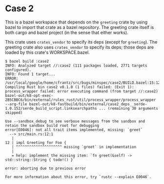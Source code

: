 # Case 2

This is a bazel workspace that depends on the `greeting` crate by using
bazel to import that crate as a bazel repository.  The greeting crate
itself is both cargo and bazel project (in the sense that either works).

This crate uses `crates_vendor` to specify its deps (except for `greeting`).
The greeting crate also uses `crates_vendor` to specify its deps; those
deps are loaded by this crate's WORKSPACE.bazel.

```
$ bazel build :case2
INFO: Analyzed target //:case2 (111 packages loaded, 2771 targets configured).
INFO: Found 1 target...
ERROR: /usr/local/google/home/cfrantz/src/bugs/minspec/case2/BUILD.bazel:15:12: Compiling Rust bin case2 v0.1.0 (1 files) failed: (Exit 1): process_wrapper failed: error executing command (from target //:case2) bazel-out/k8-opt-exec-2B5CBBC6/bin/external/rules_rust/util/process_wrapper/process_wrapper --arg-file bazel-out/k8-fastbuild/bin/external/case2_deps__serde-1.0.152/serde_build_script.linksearchpaths ... (remaining 30 arguments skipped)

Use --sandbox_debug to see verbose messages from the sandbox and retain the sandbox build root for debugging
error[E0046]: not all trait items implemented, missing: `greet`
  --> src/main.rs:12:1
   |
12 | impl Greeting for Foo {
   | ^^^^^^^^^^^^^^^^^^^^^ missing `greet` in implementation
   |
   = help: implement the missing item: `fn greet(&self) -> std::string::String { todo!() }`

error: aborting due to previous error

For more information about this error, try `rustc --explain E0046`.
```
